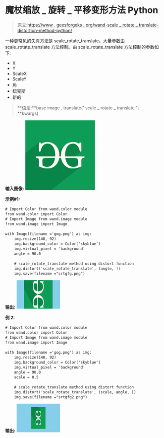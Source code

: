 # 魔杖缩放 _ 旋转 _ 平移变形方法 Python

> 原文:[https://www . geesforgeks . org/wand-scale _ rotate _ translate-distortion-method-python/](https://www.geeksforgeeks.org/wand-scale_rotate_translate-distortion-method-python/)

一种更常见的失真方法是 scale_rotate_translate。大量参数由 scale_rotate_translate 方法控制。由 scale_rotate_translate 方法控制的参数如下:

*   X
*   Y
*   ScaleX
*   ScaleY
*   角
*   纽克斯
*   新的

> **语法:**base image . translate(' scale _ rotate _ translate '，**kwargs)

**输入图像:**
![](img/a1c18377167bcccc8cbce2b488b9f52a.png)

**示例#1:**

```
# Import Color from wand.color module
from wand.color import Color
# Import Image from wand.image module
from wand.image import Image

with Image(filename ='gog.png') as img:
    img.resize(140, 92)
    img.background_color = Color('skyblue')
    img.virtual_pixel = 'background'
    angle = 90.0

    # scale_rotate_translate method using distort function
    img.distort('scale_rotate_translate', (angle, ))
    img.save(filename ="srtgfg.png")
```

**输出:**
![](img/78542aa9cfb6adbf15008027400bde54.png)

**例 2:**

```
# Import Color from wand.color module
from wand.color import Color
# Import Image from wand.image module
from wand.image import Image

with Image(filename ='gog.png') as img:
    img.resize(140, 92)
    img.background_color = Color('skyblue')
    img.virtual_pixel = 'background'
    angle = 90.0
    scale = 0.5

    # scale_rotate_translate method using distort function
    img.distort('scale_rotate_translate', (scale, angle, ))
    img.save(filename ="srtgfg2.png")
```

**输出:**
![](img/df19bb12c94ba1e8c00ae65a803a2c44.png)